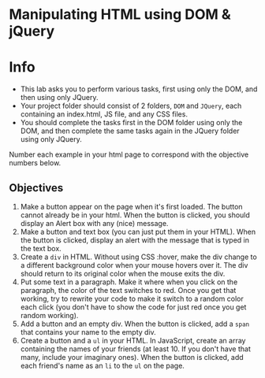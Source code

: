 # Manipulating HTML using DOM & jQuery

# Info
* This lab asks you to perform various tasks, first using only the DOM, and then using only JQuery.
* Your project folder should consist of 2 folders, ``DOM`` and ``JQuery``, each containing an index.html, JS file, and any CSS files.
* You should complete the tasks first in the DOM folder using only the DOM, and then complete the same tasks again in the JQuery folder using only JQuery.


Number each example in your html page to correspond with the objective numbers below.

## Objectives
1. Make a button appear on the page when it's first loaded. The button cannot already be in your html. When the button is clicked, you should display an Alert box with any (nice) message.
2. Make a button and text box (you can just put them in your HTML). When the button is clicked, display an alert with the message that is typed in the text box.
3. Create a ``div`` in HTML. Without using CSS :hover, make the div change to a different background color when your mouse hovers over it. The div should return to its original color when the mouse exits the div.
4. Put some text in a paragraph. Make it where when you click on the paragraph, the color of the text switches to red. Once you get that working, try to rewrite your code to make it switch to a random color each click (you don't have to show the code for just red once you get random working).
5. Add a button and an empty div. When the button is clicked, add a ``span`` that contains your name to the empty div.
6. Create a button and a ``ul`` in your HTML. In JavaScript, create an array containing the names of your friends (at least 10. If you don't have that many, include your imaginary ones). When the button is clicked, add each friend's name as an ``li`` to the ``ul`` on the page.